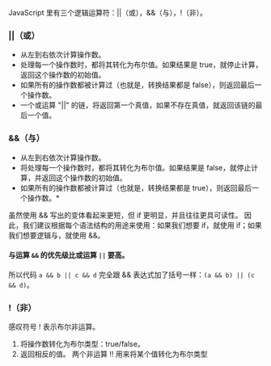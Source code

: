 JavaScript 里有三个逻辑运算符：||（或），&&（与），!（非）。

### ||（或）
* 从左到右依次计算操作数。
* 处理每一个操作数时，都将其转化为布尔值。如果结果是 true，就停止计算，返回这个操作数的初始值。
* 如果所有的操作数都被计算过（也就是，转换结果都是 false），则返回最后一个操作数。
* 一个或运算 "||" 的链，将返回第一个真值，如果不存在真值，就返回该链的最后一个值。
### &&（与）
* 从左到右依次计算操作数。
* 将处理每一个操作数时，都将其转化为布尔值。如果结果是 false，就停止计算，并返回这个操作数的初始值。
* 如果所有的操作数都被计算过（也就是，转换结果都是 true），则返回最后一个操作数。* 

虽然使用 && 写出的变体看起来更短，但 if 更明显，并且往往更具可读性。
因此，我们建议根据每个语法结构的用途来使用：如果我们想要 if，就使用 if；如果我们想要逻辑与，就使用 &&。
#### 与运算 `&&` 的优先级比或运算 `||` 要高。
所以代码 `a && b || c && d` 完全跟 && 表达式加了括号一样：`(a && b) || (c && d)`。

### !（非）
感叹符号 ! 表示布尔非运算。
1. 将操作数转化为布尔类型：true/false。
2. 返回相反的值。
两个非运算 !! 用来将某个值转化为布尔类型
